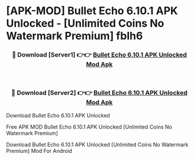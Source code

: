 # [APK-MOD] Bullet Echo 6.10.1 APK Unlocked - [Unlimited Coins No Watermark Premium] fblh6



<div align="center">
<h3>🔴 Download [Server1] 👉👉 <a href="https://momento.my/?title=Bullet_Echo_6.10.1_APK_Unlocked">Bullet Echo 6.10.1 APK Unlocked Mod Apk</a></h3><br>

<h3>🔴 Download [Server2] 👉👉 <a href="https://momento.my/?title=Bullet_Echo_6.10.1_APK_Unlocked">Bullet Echo 6.10.1 APK Unlocked Mod Apk</a></h3>
</div>



Download Bullet Echo 6.10.1 APK Unlocked 

Free APK MOD Bullet Echo 6.10.1 APK Unlocked [Unlimited Coins No Watermark Premium]

Download Bullet Echo 6.10.1 APK Unlocked [Unlimited Coins No Watermark Premium] Mod For Android
